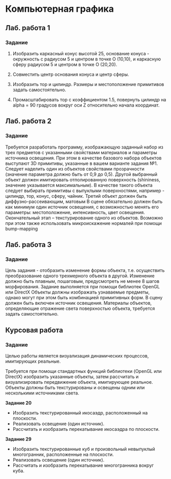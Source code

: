 # Компьютерная графика

## Лаб. работа 1

### Задание

1. Изобразить каркасный конус высотой 25, основание конуса - окружность с радиусом 5
и центром в точке O (10,10), и каркасную сферу радиусом 5 и центром в точке O
(20,20).

2. Совместить центр основания конуса и центр сферы.

3. Изобразить тор и цилиндр. Размеры и местоположение примитивов задать
самостоятельно.

4. Промасштабировать тор с коэффициентом 1.5, повернуть цилиндр на alpha = 90 градусов вокруг оси
Z относительно начала координат.

## Лаб. работа 2

### Задание

Требуется разработать программу, изображающую заданный набор из трех предметов
с указанными свойствами материалов и параметры источника освещения. При этом в
качестве базового набора объектов выступают 3D примитивы, указанные в вашем варианте
задания №1. Следует наделить один из объектов свойствами прозрачности (значение
параметра должно быть от 0,9 до 0,5). Другой выбранный объект должен имитировать
отполированную поверхность (shininess, значение указывается максимальным). В качестве
такого объекта следует выбирать примитивы с выпуклыми поверхностями, например -
цилиндр, тор, конус, сферу, чайник. Третий объект должен быть диффузно-рассеивающим,
матовым
В сцене обязательно должен быть как минимум один источник освещения, с
возможностью менять его параметры: местоположение, интенсивность, цвет
освещения.
Окончательный этап – текстурирование одного из объектов. Возможно при этом
также использовать микроискажение нормалей при помощи bump-mapping

## Лаб. работа 3

### Задание

Цель задания - отобразить изменение формы объекта, т.е. осуществить преобразование
одного трехмерного объекта в другой. Изменение должно быть плавным, пошаговым,
предусмотреть не менее 8 шагов морфирования. Задание выполняется при помощи
библиотек OpenGL или DirectX
Объекты должны изображать узнаваемые предметы, однако могут при этом быть
комбинацией примитивных форм. В сцену должен быть включен источник освещения.
Материалы объектов, определяющие отражение света поверхностью объекта, требуется
задать самостоятельно. 

## Курсовая работа

### Задание

Целью работы является визуализация динамических процессов, имитирующих
реальные.

Требуется при помощи стандартных функций библиотеки (OpenGL или DirectX)
изобразить указанные объекты, затем рассчитать и визуализировать передвижение
объекта, имитирующее реальное. Объекты должны быть текстурированы и
освещены одним или несколькими источниками света.

**Задание 20**

* Изобразить текстурированный икосаэдр, расположенный на плоскости.
* Реализовать освещение (один источник).
* Рассчитать и изобразить перекатывание икосаэдра по плоскости.

**Задание 29**

* Изобразить текстурированные куб и произвольный невыпуклый многогранник, расположенные на плоскости.
* Реализовать освещение (один источник).
* Рассчитать и изобразить перекатывание многогранника вокруг куба.
